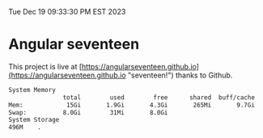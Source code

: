 Tue Dec 19 09:33:30 PM EST 2023

# Angular seventeen


This project is live at [https://angularseventeen.github.io](https://angularseventeen.github.io "seventeen!") thanks to Github.

```bash
System Memory
               total        used        free      shared  buff/cache   available
Mem:            15Gi       1.9Gi       4.3Gi       265Mi       9.7Gi        13Gi
Swap:          8.0Gi        31Mi       8.0Gi
System Storage
496M	.
